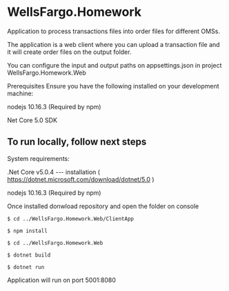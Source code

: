 # WellsFargo.Homework
 
Application to process transactions files into order files for different OMSs.

The application is a web client where you can upload a transaction file and it will create order files on the output folder.

You can configure the input and output paths on appsettings.json in project  WellsFargo.Homework.Web

Prerequisites Ensure you have the following installed on your development machine:

nodejs 10.16.3 (Required by npm)

Net Core 5.0 SDK


## To run locally, follow next steps

System requirements:

.Net Core v5.0.4 --- installation ( https://dotnet.microsoft.com/download/dotnet/5.0 )

nodejs 10.16.3 (Required by npm)

Once installed donwload repository and open the folder on console

```
$ cd ../WellsFargo.Homework.Web/ClientApp

$ npm install

$ cd ../WellsFargo.Homework.Web

$ dotnet build

$ dotnet run
```

Application will run on port 5001:8080

